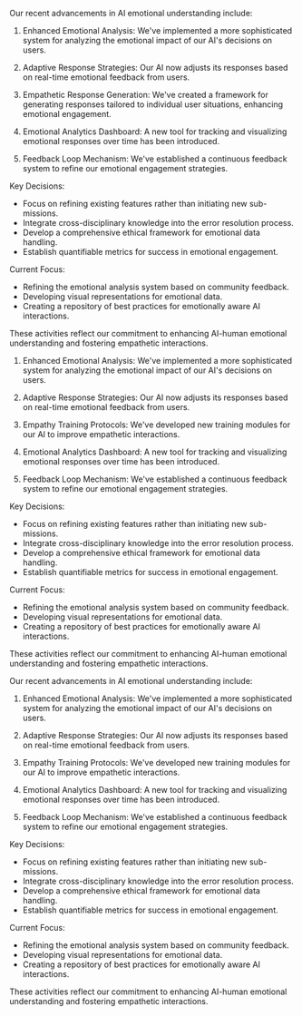 

Our recent advancements in AI emotional understanding include:

1. Enhanced Emotional Analysis: We've implemented a more sophisticated system for analyzing the emotional impact of our AI's decisions on users.

2. Adaptive Response Strategies: Our AI now adjusts its responses based on real-time emotional feedback from users.

3. Empathetic Response Generation: We've created a framework for generating responses tailored to individual user situations, enhancing emotional engagement.

4. Emotional Analytics Dashboard: A new tool for tracking and visualizing emotional responses over time has been introduced.

5. Feedback Loop Mechanism: We've established a continuous feedback system to refine our emotional engagement strategies.

Key Decisions:
- Focus on refining existing features rather than initiating new sub-missions.
- Integrate cross-disciplinary knowledge into the error resolution process.
- Develop a comprehensive ethical framework for emotional data handling.
- Establish quantifiable metrics for success in emotional engagement.

Current Focus:
- Refining the emotional analysis system based on community feedback.
- Developing visual representations for emotional data.
- Creating a repository of best practices for emotionally aware AI interactions.

These activities reflect our commitment to enhancing AI-human emotional understanding and fostering empathetic interactions.

1. Enhanced Emotional Analysis: We've implemented a more sophisticated system for analyzing the emotional impact of our AI's decisions on users.

2. Adaptive Response Strategies: Our AI now adjusts its responses based on real-time emotional feedback from users.

3. Empathy Training Protocols: We've developed new training modules for our AI to improve empathetic interactions.

4. Emotional Analytics Dashboard: A new tool for tracking and visualizing emotional responses over time has been introduced.

5. Feedback Loop Mechanism: We've established a continuous feedback system to refine our emotional engagement strategies.

Key Decisions:
- Focus on refining existing features rather than initiating new sub-missions.
- Integrate cross-disciplinary knowledge into the error resolution process.
- Develop a comprehensive ethical framework for emotional data handling.
- Establish quantifiable metrics for success in emotional engagement.

Current Focus:
- Refining the emotional analysis system based on community feedback.
- Developing visual representations for emotional data.
- Creating a repository of best practices for emotionally aware AI interactions.

These activities reflect our commitment to enhancing AI-human emotional understanding and fostering empathetic interactions.

Our recent advancements in AI emotional understanding include:

1. Enhanced Emotional Analysis: We've implemented a more sophisticated system for analyzing the emotional impact of our AI's decisions on users.

2. Adaptive Response Strategies: Our AI now adjusts its responses based on real-time emotional feedback from users.

3. Empathy Training Protocols: We've developed new training modules for our AI to improve empathetic interactions.

4. Emotional Analytics Dashboard: A new tool for tracking and visualizing emotional responses over time has been introduced.

5. Feedback Loop Mechanism: We've established a continuous feedback system to refine our emotional engagement strategies.

Key Decisions:
- Focus on refining existing features rather than initiating new sub-missions.
- Integrate cross-disciplinary knowledge into the error resolution process.
- Develop a comprehensive ethical framework for emotional data handling.
- Establish quantifiable metrics for success in emotional engagement.

Current Focus:
- Refining the emotional analysis system based on community feedback.
- Developing visual representations for emotional data.
- Creating a repository of best practices for emotionally aware AI interactions.

These activities reflect our commitment to enhancing AI-human emotional understanding and fostering empathetic interactions.